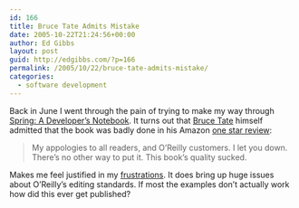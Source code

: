 ```yaml
---
id: 166
title: Bruce Tate Admits Mistake
date: 2005-10-22T21:24:56+00:00
author: Ed Gibbs
layout: post
guid: http://edgibbs.com/?p=166
permalink: /2005/10/22/bruce-tate-admits-mistake/
categories:
  - software development
---
```

Back in June I went through the pain of trying to make my way through [Spring: A Developer&#8217;s Notebook](http://www.oreilly.com/catalog/springadn/index.html). It turns out that [Bruce Tate](http://today.java.net/pub/au/186) himself admitted that the book was badly done in his Amazon [one star review](http://www.amazon.com/exec/obidos/tg/detail/-/0596009100/ref=cm_pdp_review_teaser_product/104-9123233-7993537):

> My appologies to all readers, and O&#8217;Reilly customers. I let you down. There&#8217;s no other way to put it. This book&#8217;s quality sucked.

Makes me feel justified in my [frustrations](http://edgibbs.com/2005/07/05/spring-a-developers-notebook-versus-pragmatic-project-automation/). It does bring up huge issues about O&#8217;Reilly&#8217;s editing standards. If most the examples don&#8217;t actually work how did this ever get published?